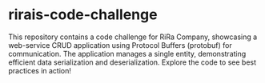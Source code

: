 # rirais-code-challenge
This repository contains a code challenge for RiRa Company, showcasing a web-service CRUD application using Protocol Buffers (protobuf) for communication. The application manages a single entity, demonstrating efficient data serialization and deserialization. Explore the code to see best practices in action!
